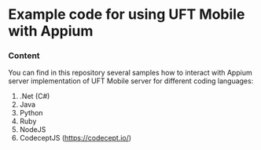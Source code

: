 # Example code for using UFT Mobile with Appium

### Content
You can find in this repository several samples how to interact with Appium server implementation of UFT Mobile server for different coding languages:
1. .Net (C#)
1. Java
1. Python
1. Ruby
1. NodeJS
1. CodeceptJS (https://codecept.io/)
